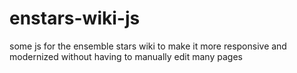 # enstars-wiki-js
some js for the ensemble stars wiki to make it more responsive and modernized without having to manually edit many pages
